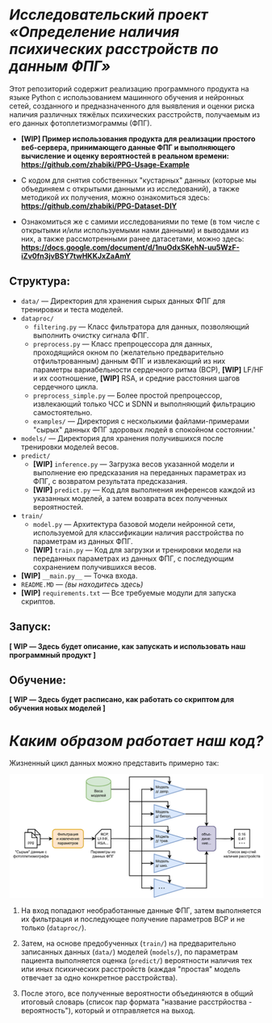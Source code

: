 # *Исследовательский проект «Определение наличия психических расстройств по данным ФПГ»*

Этот репозиторий содержит реализацию программного продукта на языке Python с использованием машинного обучения и нейронных сетей, созданного и предназначенного для выявления и оценки риска наличия различных тяжёлых психических расстройств, получаемым из его данных фотоплетизмограммы (ФПГ).

- **[WIP] Пример использования продукта для реализации простого веб-сервера, принимающего данные ФПГ и выполняющего вычисление и оценку вероятностей в реальном времени: <br>https://github.com/zhabiki/PPG-Usage-Example**

- С кодом для снятия собственных "кустарных" данных (которые мы объединяем с открытыми данными из исследований), а также методикой их получения, можно ознакомиться здесь: <br>**https://github.com/zhabiki/PPG-Dataset-DIY**

- Ознакомиться же с самими исследованиями по теме (в том числе с открытыми и/или используемыми нами данными) и выводами из них, а также рассмотренными ранее датасетами, можно здесь: <br>**https://docs.google.com/document/d/1nuOdxSKehN-uu5WzF-iZv0fn3jvBSY7twHKKJxZaAmY**


## Структура:

- `data/` — Директория для хранения сырых данных ФПГ для тренировки и теста моделей.
- `dataproc/`
    - `filtering.py` — Класс фильтратора для данных, позволяющий выполнить очистку сигнала ФПГ.
    - `preprocess.py` — Класс препроцессора для данных, проходящийся окном по (желательно предварительно отфильтрованным) данным ФПГ и извлекающий из них параметры вариабельности сердечного ритма (ВСР), **[WIP]** LF/HF и их соотношение, **[WIP]** RSA, и средние расстояния шагов сердечного цикла.
    - `preprocess_simple.py` — Более простой препроцессор, извлекающий только ЧСС и SDNN и выполняющий фильтрацию самостоятельно.
    - `examples/` — Директория с несколькими файлами-примерами "сырых" данных ФПГ здоровых людей в спокойном состоянии.'
- `models/` — Директория для хранения получившихся после тренировки моделей весов.
- `predict/`
    - **[WIP]** `inference.py` — Загрузка весов указанной модели и выполнение ею предсказания на переданных параметрах из ФПГ, с возвратом результата предсказания.
    - **[WIP]** `predict.py` — Код для выполнения инференсов каждой из указанных моделей, а затем возврата всех полученных вероятностей.
- `train/`
    - `model.py` — Архитектура базовой модели нейронной сети, используемой для классификации наличия расстройства по параметрам из данных ФПГ.
    - **[WIP]** `train.py` — Код для загрузки и тренировки модели на переданных параметрах из данных ФПГ, с последующим сохранением получившихся весов.
- **[WIP]** `__main.py__` — Точка входа.
- `README.MD` — *(вы находитесь здесь)*
- **[WIP]** `requirements.txt` — Все требуемые модули для запуска скриптов.


## Запуск:

**[ WIP — Здесь будет описание, как запускать и использовать наш программный продукт ]**


## Обучение:

**[ WIP — Здесь будет расписано, как работать со скриптом для обучения новых моделей ]**


# *Каким образом работает наш код?*

Жизненный цикл данных можно представить примерно так:

![Диаграмма жизненного цикла данных ФПГ в момент обработки инференса](README-DIAG.svg)

1. На вход попадают необработанные данные ФПГ, затем выполняется их фильтрация и последующее получение параметров ВСР и не только (`dataproc/`).

2. Затем, на основе предобученных (`train/`) на предварительно записанных данных (`data/`) моделей (`models/`), по параметрам пациента выполняется оценка (`predict/`) вероятности наличия тех или иных психических расстройств (каждая "простая" модель отвечает за одно конкретное расстройства).

3. После этого, все полученные вероятности объединяются в общий итоговый словарь (список пар формата "название расстрйоства - вероятность"), который и отправляется на выход.
